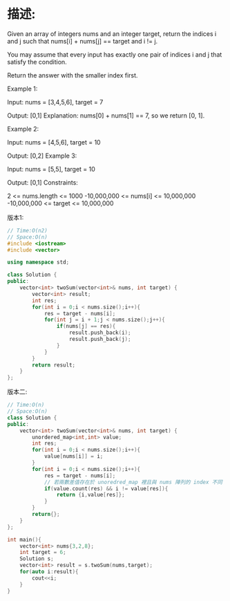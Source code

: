 # 描述:
Given an array of integers nums and an integer target, return the indices i and j such that nums[i] + nums[j] == target and i != j.

You may assume that every input has exactly one pair of indices i and j that satisfy the condition.

Return the answer with the smaller index first.

Example 1:

Input: 
nums = [3,4,5,6], target = 7

Output: [0,1]
Explanation: nums[0] + nums[1] == 7, so we return [0, 1].

Example 2:

Input: nums = [4,5,6], target = 10

Output: [0,2]
Example 3:

Input: nums = [5,5], target = 10

Output: [0,1]
Constraints:

2 <= nums.length <= 1000
-10,000,000 <= nums[i] <= 10,000,000
-10,000,000 <= target <= 10,000,000

版本1:
```C++
// Time:O(n2)
// Space:O(n)
#include <iostream>
#include <vector>

using namespace std;

class Solution {
public:
    vector<int> twoSum(vector<int>& nums, int target) {
        vector<int> result;
        int res;
        for(int i = 0;i < nums.size();i++){
            res = target - nums[i]; 
            for(int j = i + 1;j < nums.size();j++){
                if(nums[j] == res){
                    result.push_back(i);
                    result.push_back(j);
                }
            }
        }
        return result; 
    }
};
```

版本二:
```C++
// Time:O(n)
// Space:O(n)
class Solution {
public:
    vector<int> twoSum(vector<int>& nums, int target) {
        unordered_map<int,int> value;
        int res;
        for(int i = 0;i < nums.size();i++){
            value[nums[i]] = i;
        }
        for(int i = 0;i < nums.size();i++){
            res = target - nums[i];
            // 若兩數差值存在於 unoredred_map 裡且與 nums 陣列的 index 不同
            if(value.count(res) && i != value[res]){
                return {i,value[res]};
            }
        }
        return{};
    }
};

int main(){
    vector<int> nums{3,2,8};
    int target = 6;
    Solution s;
    vector<int> result = s.twoSum(nums,target);
    for(auto i:result){
        cout<<i;
    }
}
```